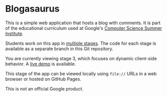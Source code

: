 # Blogasaurus

This is a simple web application that hosts a blog with comments. It is part of
the educational curriculum used at Google's [Computer Science Summer
Institute](https://edu.google.com/resources/programs/computer-science-summer-institute/).

Students work on this app in [multiple stages](INSTRUCTIONS.md). The code for
each stage is available as a separate branch in this Git repository.

You are currently viewing stage 3, which focuses on dynamic client-side
behavior. A [live
demo](https://google.github.io/cssi-blogasaurus/stage-3/index.html) is
available.

This stage of the app can be viewed locally using `file://` URLs in a web
browser or hosted on GitHub Pages.

This is not an official Google product.
